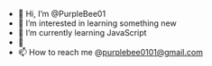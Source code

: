 - 👋 Hi, I’m @PurpleBee01
- 👀 I’m interested in learning something new
- 🌱 I’m currently learning JavaScript
- 💞️
- 📫 How to reach me @purplebee0101@gmail.com

<!---
PurpleBee01/PurpleBee01 is a ✨ special ✨ repository because its `README.md` (this file) appears on your GitHub profile.
You can click the Preview link to take a look at your changes.
--->
